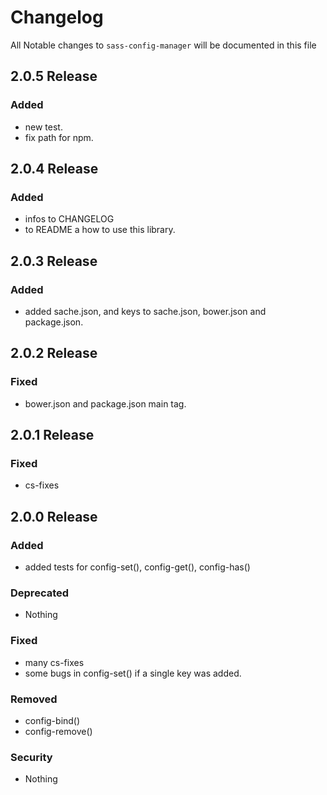 # Changelog

All Notable changes to `sass-config-manager` will be documented in this file

## 2.0.5 Release

### Added
- new test.
- fix path for npm.

## 2.0.4 Release

### Added
- infos to CHANGELOG
- to README a how to use this library.

## 2.0.3 Release

### Added
- added sache.json, and keys to sache.json, bower.json and package.json.

## 2.0.2 Release

### Fixed
- bower.json and package.json main tag.

## 2.0.1 Release

### Fixed
- cs-fixes

## 2.0.0 Release

### Added
- added tests for config-set(), config-get(), config-has()

### Deprecated
- Nothing

### Fixed
- many cs-fixes
- some bugs in config-set() if a single key was added.

### Removed
- config-bind()
- config-remove()

### Security
- Nothing
